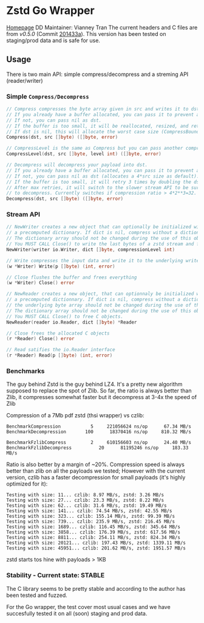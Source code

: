 # Zstd Go Wrapper

[Homepage](https://github.com/Cyan4973/zstd)
DD Maintainer: Vianney Tran
The current headers and C files are from *v0.5.0* (Commit [201433a](https://github.com/Cyan4973/zstd/commits/201433a7f713af056cc7ea32624eddefb55e10c8)).
This version has been tested on staging/prod data and is safe for use.

## Usage

There is two main API: simple compress/decompress and a streming API (reader/writer)

### Simple `Compress/Decompress`


```go
// Compress compresses the byte array given in src and writes it to dst.
// If you already have a buffer allocated, you can pass it to prevent allocation
// If not, you can pass nil as dst.
// If the buffer is too small, it will be reallocated, resized, and returned bu the function
// If dst is nil, this will allocate the worst case size (CompressBound(src))
Compress(dst, src []byte) ([]byte, error)
```

```go
// CompressLevel is the same as Compress but you can pass another compression level
CompressLevel(dst, src []byte, level int) ([]byte, error)
```

```go
// Decompress will decompress your payload into dst.
// If you already have a buffer allocated, you can pass it to prevent allocation
// If not, you can pass nil as dst (allocates a 4*src size as default).
// If the buffer is too small, it will retry 3 times by doubling the dst size
// After max retries, it will switch to the slower stream API to be sure to be able
// to decompress. Currently switches if compression ratio > 4*2**3=32.
Decompress(dst, src []byte) ([]byte, error)
```

### Stream API

```go
// NewWriter creates a new object that can optionally be initialized with
// a precomputed dictionary. If dict is nil, compress without a dictionary.
// The dictionary array should not be changed during the use of this object.
// You MUST CALL Close() to write the last bytes of a zstd stream and free C objects.
NewWriter(writer io.Writer, dict []byte, compressionLevel int)

// Write compresses the input data and write it to the underlying writer
(w *Writer) Write(p []byte) (int, error)

// Close flushes the buffer and frees everything
(w *Writer) Close() error
```

```go
// NewReader creates a new object, that can optionnaly be initialized with
// a precomputed dictionnary. If dict is nil, compress without a dictionnary
// the underlying byte array should not be changed during the use of the object.
// The dictionary array should not be changed during the use of this object.
// You MUST CALL Close() to free C objects.
NewReader(reader io.Reader, dict []byte) *Reader

// Close frees the allocated C objects
(r *Reader) Close() error

// Read satifies the io.Reader interface
(r *Reader) Read(p []byte) (int, error)
```

### Benchmarks

The guy behind Zstd is the guy behind LZ4. It's a pretty new algorithm supposed to replace
the spot of Zlib.
So far, the ratio is always better than Zlib, it compresses somewhat faster but it decompress at 3-4x the speed of Zlib

Compression of a 7Mb pdf zstd (thsi wrapper) vs czlib:
```
BenchmarkCompression           5     221056624 ns/op      67.34 MB/s
BenchmarkDecompression       100      18370416 ns/op     810.32 MB/s

BenchmarkFzlibCompress         2     610156603 ns/op      24.40 MB/s
BenchmarkFzlibDecompress          20      81195246 ns/op     183.33 MB/s
```

Ratio is also better by a margin of ~20%.
Compression speed is always better than zlib on all the payloads we tested;
However with the current version, czlib has a faster decompression for small payloads (it's highly optimized for it):
```
Testing with size: 11... czlib: 8.97 MB/s, zstd: 3.26 MB/s
Testing with size: 27... czlib: 23.3 MB/s, zstd: 8.22 MB/s
Testing with size: 62... czlib: 31.6 MB/s, zstd: 19.49 MB/s
Testing with size: 141... czlib: 74.54 MB/s, zstd: 42.55 MB/s
Testing with size: 323... czlib: 155.14 MB/s, zstd: 99.39 MB/s
Testing with size: 739... czlib: 235.9 MB/s, zstd: 216.45 MB/s
Testing with size: 1689... czlib: 116.45 MB/s, zstd: 345.64 MB/s
Testing with size: 3858... czlib: 176.39 MB/s, zstd: 617.56 MB/s
Testing with size: 8811... czlib: 254.11 MB/s, zstd: 824.34 MB/s
Testing with size: 20121... czlib: 197.43 MB/s, zstd: 1339.11 MB/s
Testing with size: 45951... czlib: 201.62 MB/s, zstd: 1951.57 MB/s
```

zstd starts tos hine with payloads > 1KB

### Stability - Current state: STABLE

The C library seems to be pretty stable and according to the author has been tested and fuzzed.

For the Go wrapper, the test cover most usual cases and we have succesfully tested it on all (soon)
staging and prod data.
